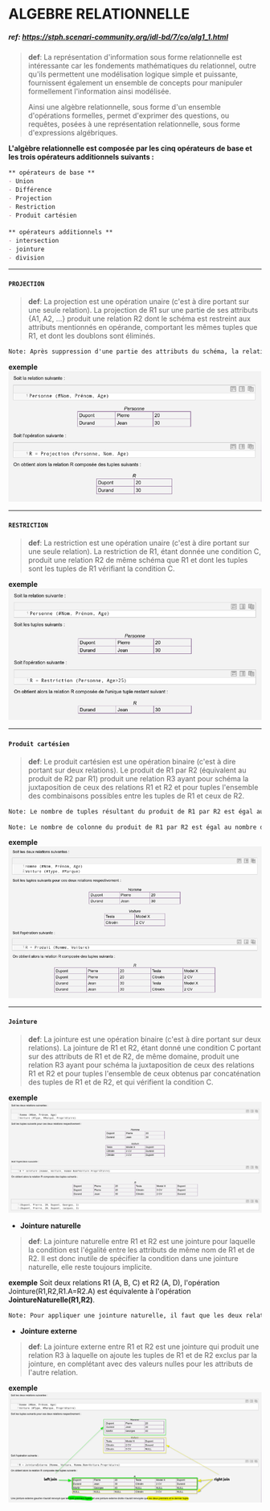 # ALGEBRE RELATIONNELLE

##### ref: https://stph.scenari-community.org/idl-bd/7/co/alg1_1.html


> **def**: La représentation d'information sous forme relationnelle est intéressante car les fondements mathématiques du relationnel, outre qu'ils permettent une modélisation logique simple et puissante, fournissent également un ensemble de concepts pour manipuler formellement l'information ainsi modélisée.
>
> Ainsi une algèbre relationnelle, sous forme d'un ensemble d'opérations formelles, permet d'exprimer des questions, ou requêtes, posées à une représentation relationnelle, sous forme d'expressions algébriques.

**L'algèbre relationnelle est composée par les cinq opérateurs de base et les trois opérateurs additionnels suivants :**

```markdown
** opérateurs de base **
- Union
- Différence
- Projection
- Restriction
- Produit cartésien

** opérateurs additionnels **
- intersection
- jointure
- division
```

---

#### `PROJECTION`

> **def**: La projection est une opération unaire (c'est à dire portant sur une seule relation). La projection de R1 sur une partie de ses attributs {A1, A2, ...} produit une relation R2 dont le schéma est restreint aux attributs mentionnés en opérande, comportant les mêmes tuples que R1, et dont les doublons sont éliminés.

```txt
Note: Après suppression d'une partie des attributs du schéma, la relation peut comporter des doublons. Étant donné que l'on ne pourrait plus identifier ces doublons les uns par rapport aux autres, la seule solution sensée est donc de considérer que deux doublons sont équivalents, et donc de n'en garder qu'un seul dans la relation résultante.
```
**exemple**
![project exemple](./assets/project-example.png)

---

#### `RESTRICTION`

> **def**: La restriction est une opération unaire (c'est à dire portant sur une seule relation). La restriction de R1, étant donnée une condition C, produit une relation R2 de même schéma que R1 et dont les tuples sont les tuples de R1 vérifiant la condition C.

**exemple**
![restrict exemple](./assets/restrict-example.png)

---

#### `Produit cartésien`

> **def**: Le produit cartésien est une opération binaire (c'est à dire portant sur deux relations). Le produit de R1 par R2 (équivalent au produit de R2 par R1) produit une relation R3 ayant pour schéma la juxtaposition de ceux des relations R1 et R2 et pour tuples l'ensemble des combinaisons possibles entre les tuples de R1 et ceux de R2.

```txt
Note: Le nombre de tuples résultant du produit de R1 par R2 est égal au nombre de tuples de R1 fois le nombre de tuples de R2.
```

```txt
Note: Le nombre de colonne du produit de R1 par R2 est égal au nombre de colonne de R1 plus le nombre de colonnes de R2.
```

**exemple**
![produit exemple](./assets/produit-example.png)

---

#### `Jointure`

> **def**: La jointure est une opération binaire (c'est à dire portant sur deux relations). La jointure de R1 et R2, étant donné une condition C portant sur des attributs de R1 et de R2, de même domaine, produit une relation R3 ayant pour schéma la juxtaposition de ceux des relations R1 et R2 et pour tuples l'ensemble de ceux obtenus par concaténation des tuples de R1 et de R2, et qui vérifient la condition C.

**exemple**
![jointure exemple](./assets/join-example.png)

- **Jointure naturelle**
> **def**: La jointure naturelle entre R1 et R2 est une jointure pour laquelle la condition est l'égalité entre les attributs de même nom de R1 et de R2. Il est donc inutile de spécifier la condition dans une jointure naturelle, elle reste toujours implicite.

**exemple**
Soit deux relations R1 (A, B, C) et R2 (A, D), l'opération Jointure(R1,R2,R1.A=R2.A) est équivalente à l'opération **JointureNaturelle(R1,R2)**.

```txt
Note: Pour appliquer une jointure naturelle, il faut que les deux relations opérandes aient au moins un attribut ayant le même nom en commun.
```

- **Jointure externe**
>**def**: La jointure externe entre R1 et R2 est une jointure qui produit une relation R3 à laquelle on ajoute les tuples de R1 et de R2 exclus par la jointure, en complétant avec des valeurs nulles pour les attributs de l'autre relation.

**exemple**
![jointure exemple](./assets/exjoin-example.png)